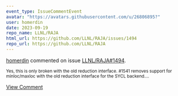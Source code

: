 ```yaml
---
event_type: IssueCommentEvent
avatar: "https://avatars.githubusercontent.com/u/26806895?"
user: homerdin
date: 2023-09-19
repo_name: LLNL/RAJA
html_url: https://github.com/LLNL/RAJA/issues/1494
repo_url: https://github.com/LLNL/RAJA
---
```


<a href='https://github.com/homerdin' target='_blank'>homerdin</a> commented on issue <a href='https://github.com/LLNL/RAJA/issues/1494' target='_blank'>LLNL/RAJA#1494</a>.

<small>Yes, this is only broken with the old reduction interface.  #1541 removes support for minloc/maxloc with the old reduction interface for the SYCL backend....</small>

<a href='https://github.com/LLNL/RAJA/issues/1494' target='_blank'>View Comment</a>